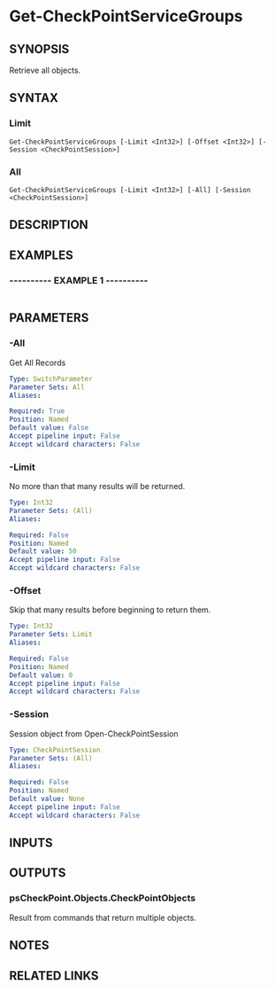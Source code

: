# Get-CheckPointServiceGroups

## SYNOPSIS
Retrieve all objects.

## SYNTAX

### Limit
```
Get-CheckPointServiceGroups [-Limit <Int32>] [-Offset <Int32>] [-Session <CheckPointSession>]
```

### All
```
Get-CheckPointServiceGroups [-Limit <Int32>] [-All] [-Session <CheckPointSession>]
```

## DESCRIPTION

## EXAMPLES

### ----------  EXAMPLE 1  ----------
```

```

## PARAMETERS

### -All
Get All Records

```yaml
Type: SwitchParameter
Parameter Sets: All
Aliases: 

Required: True
Position: Named
Default value: False
Accept pipeline input: False
Accept wildcard characters: False
```

### -Limit
No more than that many results will be returned.

```yaml
Type: Int32
Parameter Sets: (All)
Aliases: 

Required: False
Position: Named
Default value: 50
Accept pipeline input: False
Accept wildcard characters: False
```

### -Offset
Skip that many results before beginning to return them.

```yaml
Type: Int32
Parameter Sets: Limit
Aliases: 

Required: False
Position: Named
Default value: 0
Accept pipeline input: False
Accept wildcard characters: False
```

### -Session
Session object from Open-CheckPointSession

```yaml
Type: CheckPointSession
Parameter Sets: (All)
Aliases: 

Required: False
Position: Named
Default value: None
Accept pipeline input: False
Accept wildcard characters: False
```

## INPUTS

## OUTPUTS

### psCheckPoint.Objects.CheckPointObjects
Result from commands that return multiple objects.

## NOTES

## RELATED LINKS

